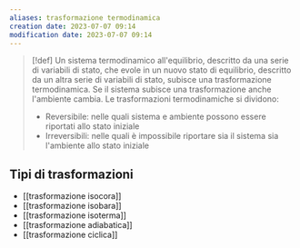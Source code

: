 ```yaml
---
aliases: trasformazione termodinamica
creation date: 2023-07-07 09:14
modification date: 2023-07-07 09:14
---
```


>[!def]
>Un sistema termodinamico all'equilibrio, descritto da una serie di variabili di stato, che evole in un nuovo stato di equilibrio, descritto da un altra serie di variabili di stato, subisce una trasformazione termodinamica. Se il sistema subisce una trasformazione anche l'ambiente cambia.
>Le trasformazioni termodinamiche si dividono:
>- Reversibile: nelle quali sistema e ambiente possono essere riportati allo stato iniziale
>- Irreversibili: nelle quali è impossibile riportare sia il sistema sia l'ambiente allo stato iniziale

## Tipi di trasformazioni
- [[trasformazione isocora]]
- [[trasformazione isobara]]
- [[trasformazione isoterma]]
- [[trasformazione adiabatica]]
- [[trasformazione ciclica]]